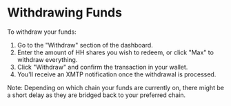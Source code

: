 # Withdrawing Funds

To withdraw your funds:

1. Go to the "Withdraw" section of the dashboard.
2. Enter the amount of HH shares you wish to redeem, or click "Max" to withdraw everything.
3. Click "Withdraw" and confirm the transaction in your wallet.
4. You'll receive an XMTP notification once the withdrawal is processed.

Note: Depending on which chain your funds are currently on, there might be a short delay as they are bridged back to your preferred chain.
